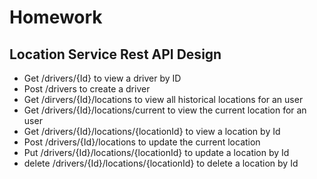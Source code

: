 # Homework

##  Location Service Rest API Design
- Get /drivers/{Id} to view a driver by ID
- Post /drivers to create a driver
- Get /dirvers/{Id}/locations to view all historical locations for an user
- Get /drivers/{Id}/locations/current to view the current location for an user
- Get /drivers/{Id}/locations/{locationId} to view a location by Id
- Post /drivers/{Id}/locations to update the current location
- Put /drivers/{Id}/locations/{locationId} to update a location by Id
- delete /drivers/{Id}/locations/{locationId} to delete a location by Id

